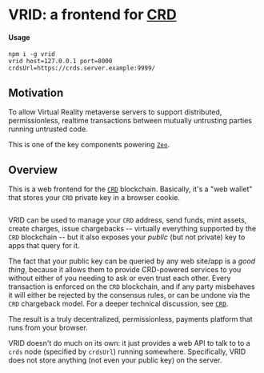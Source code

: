 # VRID: a frontend for [CRD](https://github.com/modulesio/crds)

#### Usage

```
npm i -g vrid
vrid host=127.0.0.1 port=8000 crdsUrl=https://crds.server.example:9999/
```

## Motivation

To allow Virtual Reality metaverse servers to support distributed, permissionless, realtime transactions between mutually untrusting parties running untrusted code.

This is one of the key components powering [`Zeo`](https://github.com/modulesio/zeo).

## Overview

This is a web frontend for the [`CRD`](https://github.com/modulesio/crds) blockchain. Basically, it's a "web wallet" that stores your `CRD` private key in a browser cookie.

<img>

VRID can be used to manage your `CRD` address, send funds, mint assets, create charges, issue chargebacks -- virtually everything supported by the `CRD` blockchain -- but it also exposes your _public_ (but not private) key to apps that query for it.

The fact that your public key can be queried by any web site/app is a _good thing_, because it allows them to provide CRD-powered services to you without either of you needing to ask or even trust each other. Every transaction is enforced on the `CRD` blockchain, and if any party misbehaves it will either be rejected by the consensus rules, or can be undone via the `CRD` chargeback model. For a deeper technical discussion, see [`CRD`](https://github.com/modulesio/crds).

The result is a truly decentralized, permissionless, payments platform that runs from your browser.

VRID doesn't do much on its own: it just provides a web API to talk to to a `crds` node (specified by `crdsUrl`) running somewhere. Specifically, VRID does not store anything (not even your public key) on the server.

